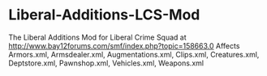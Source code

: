 # Liberal-Additions-LCS-Mod
The Liberal Additions Mod for Liberal Crime Squad at http://www.bay12forums.com/smf/index.php?topic=158663.0 
Affects Armors.xml, Armsdealer.xml, Augmentations.xml, Clips.xml, Creatures.xml, Deptstore.xml, Pawnshop.xml, Vehicles.xml, Weapons.xml
